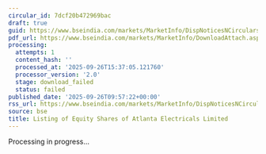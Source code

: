 ```yaml
---
circular_id: 7dcf20b472969bac
draft: true
guid: https://www.bseindia.com/markets/MarketInfo/DispNoticesNCirculars.aspx?Noticeid={56D96D75-3BEF-4BE3-8D13-6322B0559A9A}&noticeno=20250926-19&dt=09/26/2025&icount=19&totcount=73&flag=0
pdf_url: https://www.bseindia.com/markets/MarketInfo/DownloadAttach.aspx?id=20250926-19&attachedId=
processing:
  attempts: 1
  content_hash: ''
  processed_at: '2025-09-26T15:37:05.121760'
  processor_version: '2.0'
  stage: download_failed
  status: failed
published_date: '2025-09-26T09:57:22+00:00'
rss_url: https://www.bseindia.com/markets/MarketInfo/DispNoticesNCirculars.aspx?Noticeid={56D96D75-3BEF-4BE3-8D13-6322B0559A9A}&noticeno=20250926-19&dt=09/26/2025&icount=19&totcount=73&flag=0
source: bse
title: Listing of Equity Shares of Atlanta Electricals Limited
---
```


Processing in progress...